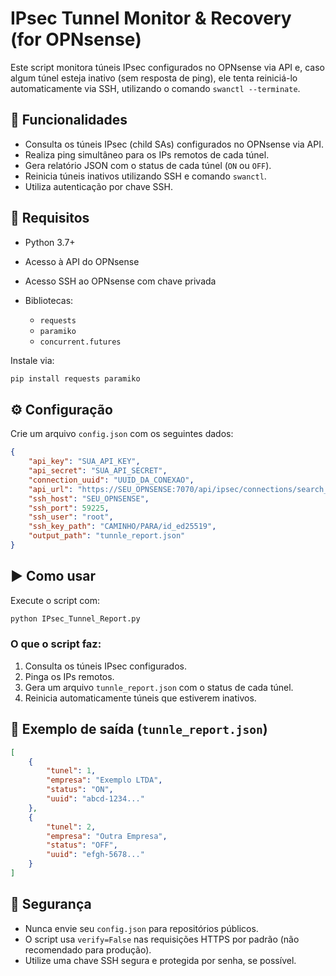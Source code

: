 # IPsec Tunnel Monitor & Recovery (for OPNsense)

Este script monitora túneis IPsec configurados no OPNsense via API e, caso algum túnel esteja inativo (sem resposta de ping), ele tenta reiniciá-lo automaticamente via SSH, utilizando o comando `swanctl --terminate`.

## 🚀 Funcionalidades

* Consulta os túneis IPsec (child SAs) configurados no OPNsense via API.
* Realiza ping simultâneo para os IPs remotos de cada túnel.
* Gera relatório JSON com o status de cada túnel (`ON` ou `OFF`).
* Reinicia túneis inativos utilizando SSH e comando `swanctl`.
* Utiliza autenticação por chave SSH.

## 🧱 Requisitos

* Python 3.7+
* Acesso à API do OPNsense
* Acesso SSH ao OPNsense com chave privada
* Bibliotecas:

  * `requests`
  * `paramiko`
  * `concurrent.futures`

Instale via:

```bash
pip install requests paramiko
```

## ⚙️ Configuração

Crie um arquivo `config.json` com os seguintes dados:

```json
{
    "api_key": "SUA_API_KEY",
    "api_secret": "SUA_API_SECRET",
    "connection_uuid": "UUID_DA_CONEXAO",
    "api_url": "https://SEU_OPNSENSE:7070/api/ipsec/connections/search_child",
    "ssh_host": "SEU_OPNSENSE",
    "ssh_port": 59225,
    "ssh_user": "root",
    "ssh_key_path": "CAMINHO/PARA/id_ed25519",
    "output_path": "tunnle_report.json"
}
```

## ▶️ Como usar

Execute o script com:

```bash
python IPsec_Tunnel_Report.py
```

### O que o script faz:

1. Consulta os túneis IPsec configurados.
2. Pinga os IPs remotos.
3. Gera um arquivo `tunnle_report.json` com o status de cada túnel.
4. Reinicia automaticamente túneis que estiverem inativos.

## 📂 Exemplo de saída (`tunnle_report.json`)

```json
[
    {
        "tunel": 1,
        "empresa": "Exemplo LTDA",
        "status": "ON",
        "uuid": "abcd-1234..."
    },
    {
        "tunel": 2,
        "empresa": "Outra Empresa",
        "status": "OFF",
        "uuid": "efgh-5678..."
    }
]
```

## 🔐 Segurança

* Nunca envie seu `config.json` para repositórios públicos.
* O script usa `verify=False` nas requisições HTTPS por padrão (não recomendado para produção).
* Utilize uma chave SSH segura e protegida por senha, se possível.

